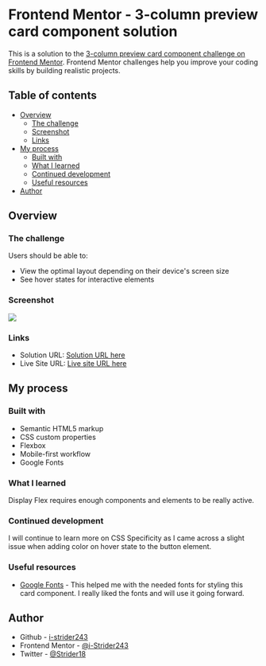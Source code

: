 # Frontend Mentor - 3-column preview card component solution

This is a solution to the [3-column preview card component challenge on Frontend Mentor](https://www.frontendmentor.io/challenges/3column-preview-card-component-pH92eAR2-). Frontend Mentor challenges help you improve your coding skills by building realistic projects. 

## Table of contents

- [Overview](#overview)
  - [The challenge](#the-challenge)
  - [Screenshot](#screenshot)
  - [Links](#links)
- [My process](#my-process)
  - [Built with](#built-with)
  - [What I learned](#what-i-learned)
  - [Continued development](#continued-development)
  - [Useful resources](#useful-resources)
- [Author](#author)


## Overview

### The challenge

Users should be able to:

- View the optimal layout depending on their device's screen size
- See hover states for interactive elements

### Screenshot

![](./screenshot.jpg)


### Links

- Solution URL: [Solution URL here](https://your-solution-url.com)
- Live Site URL: [Live site URL here](https://your-live-site-url.com)

## My process

### Built with

- Semantic HTML5 markup
- CSS custom properties
- Flexbox
- Mobile-first workflow
- Google Fonts

### What I learned

Display Flex requires enough components and elements to be really active.


### Continued development

I will continue to learn more on CSS Specificity as I came across a slight issue when adding color on hover state to the button element.


### Useful resources

- [Google Fonts](https://fonts.google.com/?query=big+sh) - This helped me with the needed fonts for styling this card component. I really liked the fonts and will use it going forward.


## Author

- Github - [i-strider243](https://github.com/i-Strider243)
- Frontend Mentor - [@i-Strider243](https://www.frontendmentor.io/profile/i-Strider243)
- Twitter - [@Strider18](https://twitter.com/Strider18)
